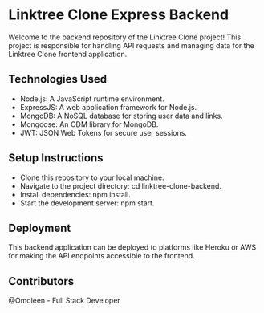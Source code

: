 
<h1>Linktree Clone Express Backend</h1>
<p>
Welcome to the backend repository of the Linktree Clone project! This project is responsible for handling API requests and managing data for the Linktree Clone frontend application.
</p>
<h2>Technologies Used</h2>
<ul>
  <li>Node.js: A JavaScript runtime environment.</li>
  <li>ExpressJS: A web application framework for Node.js.</li>
  <li>MongoDB: A NoSQL database for storing user data and links.</li>
  <li>Mongoose: An ODM library for MongoDB.</li>
  <li>JWT: JSON Web Tokens for secure user sessions.</li>
</ul>
<h2>Setup Instructions</h2>
<ul>
  <li>Clone this repository to your local machine.</li>
  <li>Navigate to the project directory: cd linktree-clone-backend.</li>
  <li>Install dependencies: npm install.</li>
  <li>Start the development server: npm start.</li>
</ul>
<h2>Deployment</h2>
<p>
This backend application can be deployed to platforms like Heroku or AWS for making the API endpoints accessible to the frontend.
</p>
<h2>Contributors</h2>
<p>@Omoleen - Full Stack Developer</p>

